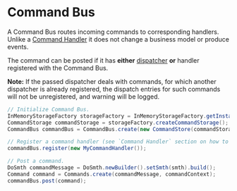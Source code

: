 # Command Bus

A Command Bus routes incoming commands to corresponding handlers. Unlike a [Command Handler](./command-handler.md) it does not change a business model or produce events.

The command can be posted if it has **either** [dispatcher](./command-dispatcher.md) **or** handler registered with the Command Bus.

**Note:** If the passed dispatcher deals with commands, for which another dispatcher is already registered, the dispatch entries for such commands will not be unregistered, and warning will be logged.

``````java
// Initialize Command Bus.
InMemoryStorageFactory storageFactory = InMemoryStorageFactory.getInstance();
CommandStorage commandStorage = storageFactory.createCommandStorage();
CommandBus commandBus = CommandBus.create(new CommandStore(commandStorage));

// Register a command handler (see `Command Handler` section on how to define it).
commandBus.register(new MyCommandHandler());

// Post a command.
DoSmth commandMessage = DoSmth.newBuilder().setSmth(smth).build();
Command command = Commands.create(commandMessage, commandContext);
commandBus.post(command);

``````
